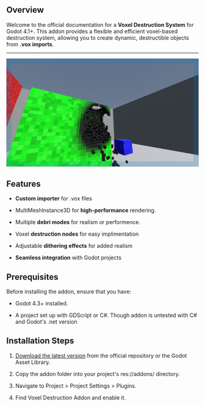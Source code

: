 ## Overview

Welcome to the official documentation for a **Voxel Destruction System** for Godot 4.1+. This addon provides a flexible and efficient voxel-based destruction system, allowing you to create dynamic, destructible objects from **.vox imports**.

***

![](https://github.com/Terabase-Studios/Godot-Voxel-Destruction/blob/main/Screenshots/Rigid%20Body%20Demo.png)
## Features
* **Custom importer** for .vox files

* MultiMeshInstance3D for **high-performance** rendering.

* Multiple **debri modes** for realism or performence.

* Voxel **destruction nodes** for easy implimentation

* Adjustable **dithering effects** for added realism

* **Seamless integration** with Godot projects

## Prerequisites

Before installing the addon, ensure that you have:

* Godot 4.3+ installed.

* A project set up with GDScript or C#. Though addon is untested with C# and Godot's .net version

## Installation Steps

1. [Download the latest version](https://github.com/Terabase-Studios/Godot-Voxel-Destruction/releases/tag/v0.3-beta) from the official repository or the Godot Asset Library.

1. Copy the addon folder into your project's res://addons/ directory.

1. Navigate to Project > Project Settings > Plugins.

1. Find Voxel Destruction Addon and enable it.
